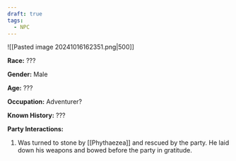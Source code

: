 ```yaml
---
draft: true
tags:
  - NPC
---
```

![[Pasted image 20241016162351.png|500]]

**Race:** ???

**Gender:** Male

**Age:** ???

**Occupation:** Adventurer?

**Known History:** ???

**Party Interactions:** 

1. Was turned to stone by [[Phythaezea]] and rescued by the party. He laid down his weapons and bowed before the party in gratitude. 
